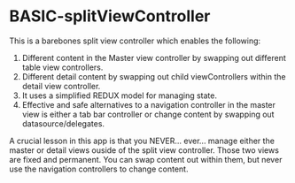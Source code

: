 # BASIC-splitViewController
This is a barebones split view controller which enables the following:
1.  Different content in the Master view controller by swapping out different table view controllers.
2.  Different detail content by swapping out child viewControllers within the detail view controller.
3.  It uses a simplified REDUX model for managing state.
4.  Effective and safe alternatives to a navigation controller in the master view is either a tab bar controller or change content by swapping out datasource/delegates.

A crucial lesson in this app is that you NEVER... ever... manage either the master or detail views ouside of the split view controller. Those two views are fixed and permanent. You can swap content out within them, but never use the navigation controllers to change content.
